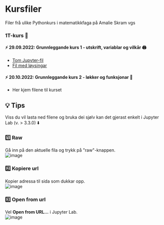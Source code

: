 # Kursfiler
Filer frå ulike Pythonkurs i matematikkfaga på Amalie Skram vgs

### 1T-kurs :rocket:
#### :zap: 29.09.2022: Grunnleggande kurs 1 - utskrift, variablar og vilkår :printer:
- [Tom Jupyter-fil](https://github.com/Matematikk-Amalie-Skram-vgs/kursfiler/blob/main/Utskrift_variablar_vilkaar.ipynb)
- [Fil med løysingar](https://github.com/Matematikk-Amalie-Skram-vgs/kursfiler/blob/main/MED-L%C3%98YSING_Utskrift_variablar_vilkaar.ipynb)

#### :zap: 20.10.2022: Grunnleggande kurs 2 - løkker og funksjonar :repeat:
- Her kjem filene til kurset
## :bulb: Tips

Viss du vil lasta ned filene og bruka dei sjølv kan det gjerast enkelt i Jupyter Lab (v. > 3.3.0) :arrow_down:

### 1️⃣ Raw

Gå inn på den aktuelle fila og trykk på "raw"-knappen. <br>
![image](https://user-images.githubusercontent.com/79814135/192210705-1212dc15-8e61-4f31-ab81-9002dd814ea7.png)

### 2️⃣ Kopiere url

Kopier adressa til sida som dukkar opp. <br>
![image](https://user-images.githubusercontent.com/79814135/192210812-ffa3f79c-1f9d-4059-b9dd-5184ff6850d7.png)

### 3️⃣ Open from url

Vel **Open from URL...** i Jupyter Lab. <br>
![image](https://user-images.githubusercontent.com/79814135/192210948-370062c9-81d9-4158-a935-e25aad7332bc.png)

